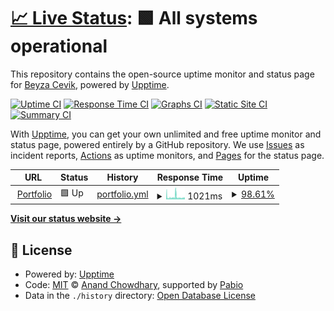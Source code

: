 # [📈 Live Status](https://BeyzaCevik02.github.io/upptime): <!--live status--> **🟩 All systems operational**

This repository contains the open-source uptime monitor and status page for [Beyza Cevik](https://BeyzaCevik02.github.io/upptime), powered by [Upptime](https://github.com/upptime/upptime).

[![Uptime CI](https://github.com/BeyzaCevik02/upptime/workflows/Uptime%20CI/badge.svg)](https://github.com/BeyzaCevik02/upptime/actions?query=workflow%3A%22Uptime+CI%22)
[![Response Time CI](https://github.com/BeyzaCevik02/upptime/workflows/Response%20Time%20CI/badge.svg)](https://github.com/BeyzaCevik02/upptime/actions?query=workflow%3A%22Response+Time+CI%22)
[![Graphs CI](https://github.com/BeyzaCevik02/upptime/workflows/Graphs%20CI/badge.svg)](https://github.com/BeyzaCevik02/upptime/actions?query=workflow%3A%22Graphs+CI%22)
[![Static Site CI](https://github.com/BeyzaCevik02/upptime/workflows/Static%20Site%20CI/badge.svg)](https://github.com/BeyzaCevik02/upptime/actions?query=workflow%3A%22Static+Site+CI%22)
[![Summary CI](https://github.com/BeyzaCevik02/upptime/workflows/Summary%20CI/badge.svg)](https://github.com/BeyzaCevik02/upptime/actions?query=workflow%3A%22Summary+CI%22)

With [Upptime](https://upptime.js.org), you can get your own unlimited and free uptime monitor and status page, powered entirely by a GitHub repository. We use [Issues](https://github.com/BeyzaCevik02/upptime/issues) as incident reports, [Actions](https://github.com/BeyzaCevik02/upptime/actions) as uptime monitors, and [Pages](https://BeyzaCevik02.github.io/upptime) for the status page.

<!--start: status pages-->
<!-- This summary is generated by Upptime (https://github.com/upptime/upptime) -->
<!-- Do not edit this manually, your changes will be overwritten -->
<!-- prettier-ignore -->
| URL | Status | History | Response Time | Uptime |
| --- | ------ | ------- | ------------- | ------ |
| <img alt="" src="https://icons.duckduckgo.com/ip3/beyzacevik.be.ico" height="13"> [Portfolio](https://beyzacevik.be/) | 🟩 Up | [portfolio.yml](https://github.com/BeyzaCevik02/upptime/commits/HEAD/history/portfolio.yml) | <details><summary><img alt="Response time graph" src="./graphs/portfolio/response-time-week.png" height="20"> 1021ms</summary><br><a href="https://BeyzaCevik02.github.io/upptime/history/portfolio"><img alt="Response time 940" src="https://img.shields.io/endpoint?url=https%3A%2F%2Fraw.githubusercontent.com%2FBeyzaCevik02%2Fupptime%2FHEAD%2Fapi%2Fportfolio%2Fresponse-time.json"></a><br><a href="https://BeyzaCevik02.github.io/upptime/history/portfolio"><img alt="24-hour response time 772" src="https://img.shields.io/endpoint?url=https%3A%2F%2Fraw.githubusercontent.com%2FBeyzaCevik02%2Fupptime%2FHEAD%2Fapi%2Fportfolio%2Fresponse-time-day.json"></a><br><a href="https://BeyzaCevik02.github.io/upptime/history/portfolio"><img alt="7-day response time 1021" src="https://img.shields.io/endpoint?url=https%3A%2F%2Fraw.githubusercontent.com%2FBeyzaCevik02%2Fupptime%2FHEAD%2Fapi%2Fportfolio%2Fresponse-time-week.json"></a><br><a href="https://BeyzaCevik02.github.io/upptime/history/portfolio"><img alt="30-day response time 943" src="https://img.shields.io/endpoint?url=https%3A%2F%2Fraw.githubusercontent.com%2FBeyzaCevik02%2Fupptime%2FHEAD%2Fapi%2Fportfolio%2Fresponse-time-month.json"></a><br><a href="https://BeyzaCevik02.github.io/upptime/history/portfolio"><img alt="1-year response time 940" src="https://img.shields.io/endpoint?url=https%3A%2F%2Fraw.githubusercontent.com%2FBeyzaCevik02%2Fupptime%2FHEAD%2Fapi%2Fportfolio%2Fresponse-time-year.json"></a></details> | <details><summary><a href="https://BeyzaCevik02.github.io/upptime/history/portfolio">98.61%</a></summary><a href="https://BeyzaCevik02.github.io/upptime/history/portfolio"><img alt="All-time uptime 99.62%" src="https://img.shields.io/endpoint?url=https%3A%2F%2Fraw.githubusercontent.com%2FBeyzaCevik02%2Fupptime%2FHEAD%2Fapi%2Fportfolio%2Fuptime.json"></a><br><a href="https://BeyzaCevik02.github.io/upptime/history/portfolio"><img alt="24-hour uptime 100.00%" src="https://img.shields.io/endpoint?url=https%3A%2F%2Fraw.githubusercontent.com%2FBeyzaCevik02%2Fupptime%2FHEAD%2Fapi%2Fportfolio%2Fuptime-day.json"></a><br><a href="https://BeyzaCevik02.github.io/upptime/history/portfolio"><img alt="7-day uptime 98.61%" src="https://img.shields.io/endpoint?url=https%3A%2F%2Fraw.githubusercontent.com%2FBeyzaCevik02%2Fupptime%2FHEAD%2Fapi%2Fportfolio%2Fuptime-week.json"></a><br><a href="https://BeyzaCevik02.github.io/upptime/history/portfolio"><img alt="30-day uptime 99.60%" src="https://img.shields.io/endpoint?url=https%3A%2F%2Fraw.githubusercontent.com%2FBeyzaCevik02%2Fupptime%2FHEAD%2Fapi%2Fportfolio%2Fuptime-month.json"></a><br><a href="https://BeyzaCevik02.github.io/upptime/history/portfolio"><img alt="1-year uptime 99.62%" src="https://img.shields.io/endpoint?url=https%3A%2F%2Fraw.githubusercontent.com%2FBeyzaCevik02%2Fupptime%2FHEAD%2Fapi%2Fportfolio%2Fuptime-year.json"></a></details>

<!--end: status pages-->

[**Visit our status website →**](https://BeyzaCevik02.github.io/upptime)

## 📄 License

- Powered by: [Upptime](https://github.com/upptime/upptime)
- Code: [MIT](./LICENSE) © [Anand Chowdhary](https://anandchowdhary.com), supported by [Pabio](https://pabio.com)
- Data in the `./history` directory: [Open Database License](https://opendatacommons.org/licenses/odbl/1-0/)
